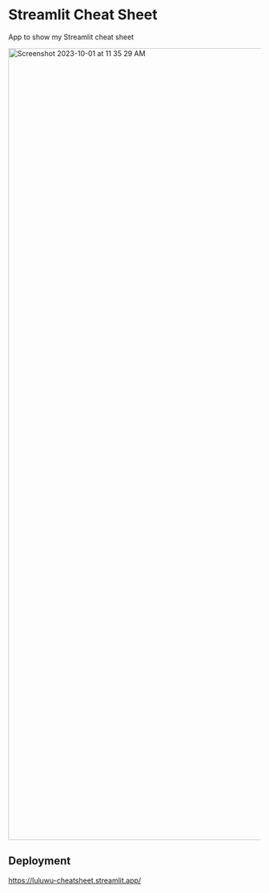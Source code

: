 # Streamlit Cheat Sheet

App to show my Streamlit cheat sheet

<img width="1582" alt="Screenshot 2023-10-01 at 11 35 29 AM" src="https://github.com/luluwu516/streamlit-cheat-sheet/assets/98475122/a653f22a-d320-406c-a4b4-6b4b022de201">


## Deployment
https://luluwu-cheatsheet.streamlit.app/
